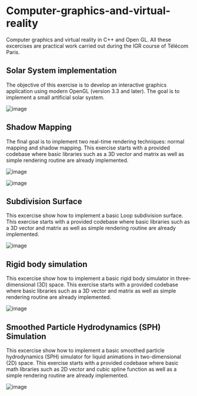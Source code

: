 # Computer-graphics-and-virtual-reality
Computer graphics and virtual reality in C++ and Open GL. 
All these excercises are practical work carried out during the IGR course of Télécom Paris.

## Solar System implementation
The objective of this exercise is to develop an interactive graphics application using modern OpenGL (version 3.3 and later). The goal is to implement a small artificial solar system. 

![image](https://github.com/GiuliaMannaioli/Computer-graphics-and-virtual-reality/assets/101057345/4b6e6273-bd6e-4c10-b3b3-8547710a1d60)


## Shadow Mapping
The final goal is to implement two real-time rendering techniques: normal mapping and shadow
mapping. This exercise starts with a provided codebase where basic libraries such as a 3D vector and matrix as well as simple rendering routine are already implemented.

![image](https://github.com/GiuliaMannaioli/Computer-graphics-and-virtual-reality/assets/101057345/54a9a8e8-391f-41a4-b704-7e2ad6f93c84)

![image](https://github.com/GiuliaMannaioli/Computer-graphics-and-virtual-reality/assets/101057345/d4d458e7-a576-4ab1-9e85-764ef2075efb)

## Subdivision Surface
This excercise show how to implement a basic Loop subdivision surface. This exercise starts with a provided codebase where basic libraries such as a 3D vector and matrix as well as simple rendering routine are already implemented.

![image](https://github.com/GiuliaMannaioli/Computer-graphics-and-virtual-reality/assets/101057345/7af07a5b-8408-452e-b77c-b54684890845)


## Rigid body simulation
This excercise show how to implement a basic rigid body simulator in three-dimensional (3D) space. This exercise starts with a provided codebase where basic libraries such as a 3D vector and matrix as well as simple rendering routine are already implemented.

![image](https://github.com/GiuliaMannaioli/Computer-graphics-and-virtual-reality/assets/101057345/7c6db607-1656-477d-83ec-fe85130f3458)


## Smoothed Particle Hydrodynamics (SPH) Simulation
This excercise show how to implement a basic smoothed particle hydrodynamics (SPH) simulator for liquid animations in
two-dimensional (2D) space. This exercise starts with a provided codebase where basic math libraries such as 2D vector and cubic
spline function as well as a simple rendering routine are already implemented.

![image](https://github.com/GiuliaMannaioli/Computer-graphics-and-virtual-reality/assets/101057345/7d9680bc-f599-4cfd-b3fa-41f46f5cefe1)

